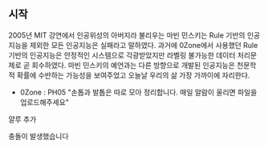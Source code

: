 ## 시작
2005년 MIT 강연에서 인공위성의 아버지라 불리우는 마빈 민스키는 Rule 기반의 인공지능을 제외한 모든 인공지능은 실패라고 말하였다.
과거에 0Zone에서 사용했던 Rule 기반의 인공지능은 안정적인 시스템으로 각광받았지만 라벨링 불가능한 데이터 처리문제로 곧 회수하였다.
마빈 민스키의 예언과는 다른 방향으로 개발된 인공지능은 천문학적 확률에 수반하는 가능성을 보여주었고 오늘날 우리의 삶 가장 가까이에 자리한다.

- 0Zone : PH05 
"손톱과 발톱은 따로 모아 정리합니다. 매일 알람이 울리면 파일을 업로드해주세요"
 
 얄루 추가

충돌이 발생했습니다